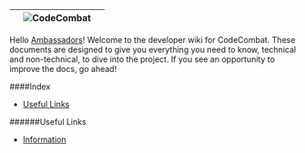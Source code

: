 ||![CodeCombat](http://www.owstartup.com/wp-content/uploads/2014/05/code-combat.png)||
|:-:|:-:|:-:|

Hello [Ambassadors](https://codecombat.com/contribute/ambassador)! Welcome to the developer wiki for CodeCombat. These documents are designed to give you everything you need to know, technical and non-technical, to dive into the project. If you see an opportunity to improve the docs, go ahead!

####Index
* [Useful Links](#useful-links)

######Useful Links
* [Information](https://codecombat.com/contribute/ambassador)